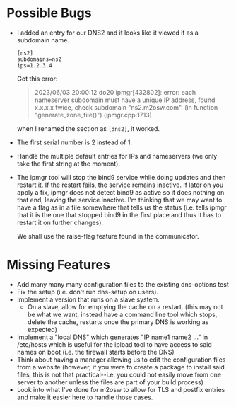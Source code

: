 
# Possible Bugs

* I added an entry for our DNS2 and it looks like it viewed it as a subdomain
  name.

      [ns2]
      subdomains=ns2
      ips=1.2.3.4

  Got this error:

  > 2023/06/03 20:00:12 do20 ipmgr[432802]: error: each nameserver subdomain
  > must have a unique IP address, found x.x.x.x twice, check subdomain
  > "ns2.m2osw.com". (in function "generate_zone_file()") (ipmgr.cpp:1713)

  when I renamed the section as `[dns2]`, it worked.

* The first serial number is 2 instead of 1.

* Handle the multiple default entries for IPs and nameservers (we only take
  the first string at the moment).

* The ipmgr tool will stop the bind9 service while doing updates and then
  restart it. If the restart fails, the service remains inactive. If later
  on you apply a fix, ipmgr does not detect bind9 as active so it does
  nothing on that end, leaving the service inactive. I'm thinking that we
  may want to have a flag as in a file somewhere that tells us the status
  (i.e. tells ipmgr that it is the one that stopped bind9 in the first
  place and thus it has to restart it on further changes).

  We shall use the raise-flag feature found in the communicator.

# Missing Features

* Add many many many configuration files to the existing dns-options test
* Fix the setup (i.e. don't run dns-setup on users).
* Implement a version that runs on a slave system.
  - On a slave, allow for emptying the cache on a restart.
    (this may not be what we want, instead have a command line tool which
    stops, delete the cache, restarts once the primary DNS is working as
    expected)
* Implement a "local DNS" which generates "IP name1 name2 ..." in /etc/hosts
  which is useful for the ipload tool to have access to said names on boot
  (i.e. the firewall starts before the DNS)
* Think about having a manager allowing us to edit the configuration files
  from a website (however, if you were to create a package to install said
  files, this is not that practical--i.e. you could not easily move from one
  server to another unless the files are part of your build process)
* Look into what I've done for m2osw to allow for TLS and postfix entries
  and make it easier here to handle those cases.

